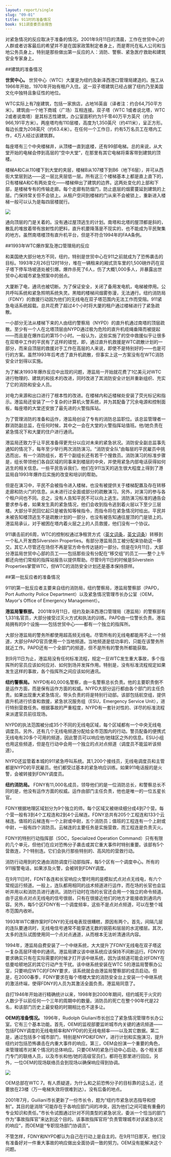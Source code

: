 ```yaml
---
layout: report/single
slug: "09-01"
title: 911时的准备情况
book: 911调查委员会报告
---
```

对紧急情况的反应取决于准备的情况。2001年9月11日的清晨，工作在世贸中心的人群或者访客最后的希望并不是在国家政策制定者身上，而是寄托在私人公司和当地公务员身上，特别是那些做出第一反应的人：消防、警察、紧急医疗救助和建筑安全专家身上。

##建筑的准备情况

**世贸中心。** 世贸中心（WTC）大厦是为纽约及新泽西港口管理局建造的。施工从1966年开始，1970年开始有租户入住。这一双子塔建筑已经占据了纽约乃至美国文化中独特且象征性的地位。

WTC实际上有7座建筑，包括一家旅店，占地16英亩（译者注：约合64,750平方米）。建筑由一个地下商城（广场）互相连接。双子塔（WTC 1或者说北塔，WTC 2或者说南塔）是其标志性建筑，办公室面积约为1千零40万平方英尺（约合966,191平方米）。两座塔均有110层楼，高度为1,350英尺（约411米），呈正方形。每边长度为208英尺（约63.4米）。在任何一个工作日，约有5万名员工在塔内工作，4万人经过该建筑群。

每座塔有三个中央楼梯井，从顶楼一直到底楼，还有99部电梯。总的来说，从大堂开始的电梯会停到高层的“空中大堂”，在那里有其它电梯将乘客带到建筑的顶楼。

楼梯A和C从110楼下到大堂的夹层，楼梯B从107楼下到B6（地下6层），并可从西街大堂层到达——这一层比夹层低一层。所有这三个楼梯基本上都是直上直下的，只有楼梯A和C有两处变化——楼梯伸出了建筑的边界。这两处变化的上部和下部，是楼梯专有的传输走廊。每个走廊有防烟门，防止底层的烟雾蔓延到建筑的上层。门保持常关但不会锁上。从租户空间到楼梯的门从来不会被锁上，重新进入楼梯一般可以认为是每四层楼就行。

![](/images/911/296.jpg)

通向顶层的门是关着的。没有通过屋顶逃生的计划。南塔和北塔的屋顶都是斜的，散乱的堆放着带有放射性的肥料，直升机要降落是不现实的，也不能成为平民聚集的地方。虽然南塔楼顶有直升机平台，但是不符合1994年的FAA条例。

##1993年WTC爆炸案及港口管理局的反应

和美国绝大部分地方不同，纽约，特别是世贸中心在911之前就成为了恐怖袭击的目标。1993年2月26日12时18分，堆在一辆租来的厢式货车里的1,500磅炸药在双子塔下停车场坡道处被引爆。爆炸杀死了6人，伤了大概1,000多人，并暴露出世贸中心和城市紧急预案中的弱点。

大厦断了电，通讯也被切断。为了保证安全，关闭了备用发电机，电梯被停用。公共呼叫系统和紧急照明系统失灵。黑暗的楼梯间烟雾弥漫，无法通行。纽约消防局（FDNY）的救援行动因为他们的无线电在双子塔范围内无法工作而受阻。911紧急电话系统超载。总共花费了超过4个小时将大厦的租户通过楼梯进行了紧急疏散。

一小部分无法从楼梯下来的人由纽约警察局（NYPD）的直升机通过南塔的顶层疏散。至少有一个人在北塔顶层由NYPD通过极为危险的直升机缆绳垂降而被提起——而且是在爆炸后的第15个小时。一般认为，这些实施了的空中救援似乎让很多在双塔中工作的平民有了这样的错觉，即，通过直升机救援是WTC疏散计划的一部分，而来自顶层的救援对于工作在高层的人来说，即使不是特别好的——也是可行的方案。虽然1993年后考虑了直升机疏散，但事实上这一方案没有在WTC消防安全计划得以实施。

为了解决1993年爆炸反应中出现的问题，港监局一开始就花费了1亿美元对WTC进行物理的、建筑的和技术的改进，同时改进了其消防安全计划并重新组织、充实了它的消防和安全人员。

对电力来源和出口进行了根本性的改进。在楼梯内和近楼梯处安装了荧光标记和指示。港监局还安装了一个复杂的计算机火警系统，并为其配备了冗余电源和控制面板，每座塔的大堂还安放了最先进的火警指挥站。

为了管理消防的准备和运作，港监局创设了专有的消防总监职位。该总监管理者一群消防副总监，在任何时候，其中之一会在大堂的火警指挥站值班。他/她负责在紧急情况下和大厦的住户进行通讯。

港监局还致力于让平民准备得更充分以应对未来的紧急状况。消防安全副总监事先通知的情况下，每年至少举行两次消防演习。“消防安全队”由每层的平民雇员中挑选而出，有一个消防组长，若干个副组长还有若干个搜救员。消防演习的标准步骤是，组长带领他们各自区域的同事来到楼层的中央，并使用紧急内部电话获得如何逃生的相关信息。一些平民告诉我们，他们在911当天的逃生很大程度上得到了港监局自1993年爆炸后实施的改变和培训的帮助。

但是在演习中，平民不会被指令进入楼梯，也没有被提供关于楼梯配置及存在转移走廊和防火门的信息。从未进行过全面或部分的疏散演习。另外，对演习的参与各个租户间也不同。总之，没有人告知平民不可以向上逃生。消防演习标准的通告会要求参与者，如果发生真的紧急情况，他们会收到指令逃到着火层以下至少三层楼。大部分平民回忆起只是被告知等候指令，而指令将在紧急情况时给出。平民并未被告知楼顶逃生不是疏散计划的一部分，也没有被告知通往屋顶的门是锁上的。港监局承认，对于被困在塔内着火层之上的人员救援，他们没有一个协议。

911袭击前的6周，WTC的控制权通过净租赁方式（[英文词条](http://en.wikipedia.org/wiki/Net_lease)，[英文词条](http://iask.sina.com.cn/b/4228229.html)）转移到一个私人开发商Silverstein Properties。有部分港监局员工被分配来协助这一移交。其它人尽管还在场但不再是官方命令传达链的一部分。但是在9月11日，大部分港监局世贸中心部的员工——包括那些没有分配在“移交组”的员工——整个上午都还向他们常规的指挥站报告以提供帮助。尽管9月11日的时候是Silverstein Properties掌管WTC，但WTC的消防安全计划还是基本保持原样。

##第一批反应者的准备情况

911的第一批反应者主要来自纽约消防局，纽约警察局，港监局警察部（PAPD，Port Authority Police Department）以及紧急情况管理市长办公室（OEM，Mayor's Office of Emergency Management）。

**港监局警察部。** 2001年9月11日，纽约及新泽西港口管理局（港监局）的警察部有1,331名官员，大部分接受过灭火方式和执法的训练。PAPD由一位警长负责。港监局拥有的9个设施——包括世贸中心——都有一个独立的指挥所。

大部分港监局的警务所都使用超高频无线电。尽管所有的无线电都能用不止一个频道，大部分PAPD官员使用一个当地频道。当地频道是低功率的，只能在该警务所就近工作。PAPD还有一个全部门的频道，但不是所有的警务所都能获取。

到9月11日为止，港监局没有任何标准流程，规定一旦WTC发生重大事故，多个指挥所的官员应该如何应对、如何到场并发挥作用。特别是，没有标准流程规定如果发生这样的事故，各个指挥所之间应该如何通讯。

**纽约警察局。** NYPD有40,000名警察，由一名警察总长负责。他的主要职责倒不是运作方面，而是保有运作方面的权威。NYPD大部分运行都由各个部门的主任负责。如果出现重大紧急情况，带头负责的将是特别行动部。该部包括航空组，提供直升机进行侦查和救援，紧急状况服务组（ESU，Emergency Service Unit），进行特别营救任务。根据事故的严重程度，NYPD有一套针对性的、详尽的标准流程来派遣官员前往现场。

NYPD的执法范围被分成35个不同的无线电区域，每个区域都有一个中央无线电调度员。另外，还有几个无线电频道分配给全市范围内的行动。警员配备的便携式无线电有20多个可用的频道，因此警员可以响应他/她辖区之外的信息。ESU小组也用这些频道，但是在行动中会用一个独立的点对点频道（调度员不能监听该频道）。

NYPD还监管着本城的911紧急呼叫系统。其1,200个接线员，无线电调度员和主管都是NYPD的平民雇员。他们都受过基本的紧急响应训练。如果911电话报的是火警，会被转接到FDNY调度员。

**纽约消防局。** FDNY有11,000名成员，领导他们的是一位消防总长，和警察总长不同的是，他没有运作方面的权威。运作由部门主任负责，他也是唯一的一位五星长官。

FDNY根据地理区域划分为9个独立的师。每个区域又被继续细分成4到7个营。每个营一般有3到4个工程连和2到4个云梯连。FDNY总共有205个工程连和133个云梯连。值班的云梯连有一个上尉或中尉，五个消防员；值班的工程连有一个上尉或中尉，一般有四个消防员。云梯连的主要任务是实施营救，而工程连是负责灭火。

FDNY的特别行动指挥部（SOC，Specialized Operation Command）只有有限的几个单元，但他们在应对恐怖分子袭击或其它重大事件时特别重要。该部有5个营救连，7个特别连。它们会执行那些特别的、高风险的营救行动。

消防行动用到的交通由消防调度行动部指挥，每5个区有一个调度中心。所有的911报警电话，如果涉及火警，会被转到FDNY调度。

在9月11日时，FDNT各连和长官响应火警时用的是模拟式点对点无线电，有六个常规运行频道。一般上，连队都用相同的战术频道进行运作，而在场的长官也会监听并用以和消防员进行通讯。消防行动时在场的长官还会用一个独立的命令频道。由于这些点对点无线电的信号很弱，只有在很接近他们的地方才能接收到通讯内容。另外，每5个区FDNY有一个调度频率，这些不是点对点频道，可以在整个城市范围内收听。

1993年WTC爆炸案时FDNY的无线电表现很糟糕，原因有两个。首先，间隔几层的连队要通讯时，无线电信号通常不能穿透无数的钢筋和层层的水泥楼层。其次，太多的连队试图使用同一个点对点通道，从而根本无法听清通讯内容。

1994年，港监局自费安装了一个中继系统，大大提升了FDNY无线电在双子塔这一复杂高层环境中的通讯。港监局建议该中继系统应该保持不间断运行。FDNY的要求确实只有在实际需要的时候才打开该中继系统，因为该频道可能会对FDNY在低曼哈顿地区的其它行动产生干扰。该中继系统安装在WTC 5的港监局警察办公室，只要响应WTC的FDNY要求，该系统就会由港监局警察部的成员启动。但是，在2000春季，FDNY要求在每个塔楼大堂的消防安全台上安装一个中继系统的激活终端，使得FDNY的人员为其激活全面负责。港监局同意了。

自打1946年开始进行精确统计以来，1998年到2000年期间，纽约城死于火灾的人数少于以前任何一个三年的周期中的数量。消防员的死亡在整个90年代是22名，和该部门历史上最安稳的时期相比也不遑多让。

**OEM的准备情况。** 1996年，Rudolph Giuliani市长创立了紧急情况管理市长办公室。它有三个基本功能。首先，OEM的监视部要监听城市内关键的通讯频道——包括FDNY调度的无线电频率和NYPD的的无线电频率——以及其它数据。第二是，通过包括多个城市部门，特别是NYPD和FDNY，进行计划和实施演习，提升纽约对包括恐怖袭击在内重大事件的响应。第三，OEM会扮演一个重要的角色，来管理城市对某个情况的总体响应。只要OEM的紧急行动中心启动，各个相关部门专门的联络人员，以及市长和他/她的高级官员们，都将在那里进行回应。另外，一位OEM的现场联络员会到现场以确保响应得到协调。

![](/images/911/301.jpg)

OEM总部在WTC 7。有人质疑道，为什么和之前恐怖分子的目标靠的这么近，还要放在23楼（万一电梯失效将很难到达）。没有后备的地点。

2001年7月，Guiliani市长更新了一份市长令，题为“纽约市紧急状态指导和控制”。其目的是消除“可能存在于各响应部门间的冲突，因为他们之间可能有重叠的专业知识和责任。”市长令试图通过针对不同类型的紧急状况，委派一个恰当的部门作为“事故指挥官”来达到这个目的。该事故指挥官将“负责管理城市对该紧急状况的响应”，而OEM是“专职现场部门协调员”。

不管怎样，FDNY和NYPD都认为自己在行动上是自主的。在9月11日那天，他们没有准备好对一件重大事故的响应做出全面协调一致的努力。OEM没有能解决这个问题。
